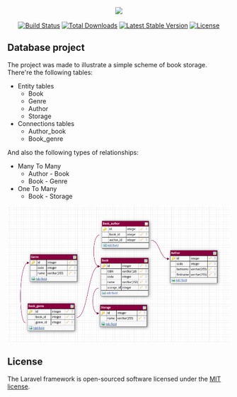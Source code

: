 <p align="center"><a href="https://laravel.com" target="_blank"><img src="https://raw.githubusercontent.com/laravel/art/master/logo-lockup/5%20SVG/2%20CMYK/1%20Full%20Color/laravel-logolockup-cmyk-red.svg" width="400"></a></p>

<p align="center">
<a href="https://travis-ci.org/laravel/framework"><img src="https://travis-ci.org/laravel/framework.svg" alt="Build Status"></a>
<a href="https://packagist.org/packages/laravel/framework"><img src="https://img.shields.io/packagist/dt/laravel/framework" alt="Total Downloads"></a>
<a href="https://packagist.org/packages/laravel/framework"><img src="https://img.shields.io/packagist/v/laravel/framework" alt="Latest Stable Version"></a>
<a href="https://packagist.org/packages/laravel/framework"><img src="https://img.shields.io/packagist/l/laravel/framework" alt="License"></a>
</p>

## Database project

The project was made to illustrate a simple scheme of book storage. There're the following tables:
- Entity tables
    - Book
    - Genre
    - Author
    - Storage
- Connections tables
    - Author_book
    - Book_genre

And also the following types of relationships:
- Many To Many 
    - Author - Book
    - Book - Genre
- One To Many
    - Book - Storage
<img src="/scheme.png" >


## License

The Laravel framework is open-sourced software licensed under the [MIT license](https://opensource.org/licenses/MIT).
